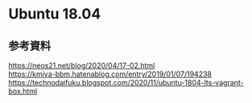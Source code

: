 # Ubuntu 18.04

## 参考資料

https://neos21.net/blog/2020/04/17-02.html<br>
https://kmiya-bbm.hatenablog.com/entry/2019/01/07/194238<br>
https://technodaifuku.blogspot.com/2020/11/ubuntu-1804-lts-vagrant-box.html

